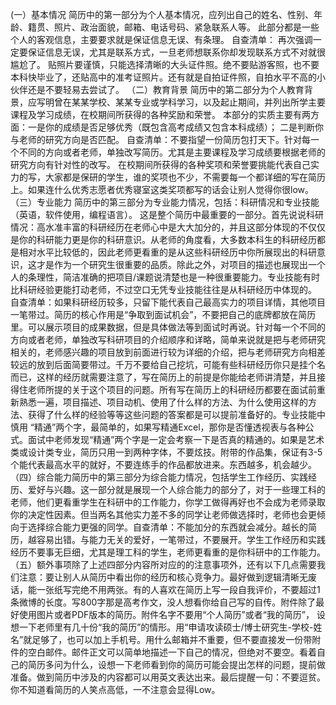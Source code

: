 (一）基本情况
简历中的第一部分为个人基本情况，应列出自己的姓名、性别、年龄、籍贯、照片、政治面貌，邮箱、电话号码、紧急联系人等。
此部分都是一些个人的客观信息，主要要求就是保证信息无误、有条理。
自查清单：
再次强调一定要保证信息无误，尤其是联系方式，一旦老师想联系你却发现联系方式不对就很尴尬了。
贴照片要谨慎，只能选择清晰的大头证件照。绝不要贴游客照，也不要本科快毕业了，还贴高中的准考证照片。还有就是自拍证件照，自拍水平不高的小伙伴还是不要轻易去尝试了。
（二）教育背景
简历中的第二部分为个人教育背景，应写明曾在某某学校、某某专业或学科学习，以及起止期间，并列出所学主要课程及学习成绩，在校期间所获得的各种奖励和荣誉。
本部分的实质主要有两方面：一是你的成绩是否足够优秀（既包含高考成绩又包含本科成绩）；
二是判断你与老师的研究方向是否匹配。
自查清单：不要指望一份简历包打天下。针对每一个不同的方向或者老师，单独改写简历。尤其是主要课程及学习成绩要根据老师的研究方向有针对性的改写。
在校期间所获得的各种奖项和荣誉要挑能代表自己实力的写，大家都是保研的学生，谁的奖项也不少，不需要每一个都详细的写在简历上。如果连什么优秀志愿者优秀寝室这类奖项都写的话会让别人觉得你很low。
（三）专业能力
简历中的第三部分为专业能力情况，包括：科研情况和专业技能（英语，软件使用，编程语言）。
这是整个简历中最重要的一部分。首先说说科研情况：高水准丰富的科研经历在老师心中是大大加分的，并且这部分体现的不仅仅是你的科研能力更是你的科研意识。从老师的角度看，大多数本科生的科研经历都是相对水平比较低的，因此老师更看重的是从这些科研经历中你所展现出的科研意识，这才是作为一个研究生很重要的品质。除此之外，对项目的描述也展现出一个人的条理性，简洁准确的把项目/课题说清楚也是一种很重要能力。专业技能有时比科研经验更能打动老师，不过空口无凭专业技能往往是从科研经历中体现的。
自查清单：如果科研经历较多，只留下能代表自己最高实力的项目详情，其他项目一笔带过。简历的核心作用是“争取到面试机会”，不要把自己的底牌都放在简历里。可以展示项目的成果数据，但是具体做法等到面试时再说。针对每一个不同的方向或者老师，单独改写科研项目的介绍顺序和详略，简单来说就是把与老师研究相关的，老师感兴趣的项目放到前面进行较为详细的介绍，把与老师研究方向相差较远的放到后面简要带过。千万不要给自己挖坑，可能有些科研经历你只是挂个名而已，这样的经历就需要注意了，写在简历上的前提是你能给老师讲清楚，并且接得住老师所提的关于这个项目的问题。所有写在简历上的科研经历都要在面试前重新熟悉一遍，项目描述、项目动机、使用了什么样的方法、为什么使用这样的方法、获得了什么样的经验等等这些问题的答案都是可以提前准备好的。专业技能中慎用 “精通”两个字，最简单的，如果写精通Excel，那你是否懂透视表与各种公式。面试中老师发现“精通”两个字是一定会考察一下是否真的精通的。如果是艺术类或设计类专业，简历只用一到两种字体，不要炫技。附带的作品集，保证有3-5个能代表最高水平的就好，不要连练手的作品都放进来。东西越多，机会越少。
（四）综合能力简历中的第三部分为综合能力情况，包括学生工作经历、实践经历、爱好与兴趣。这一部分就是展现一个人综合能力的部分了，对于一些理工科的老师，他们更看重学生在科研中的工作能力，你学工做得再好也不会成为老师录取你的决定性因素。但当两名其他实力差不多的同学让老师做选择时，老师也会更倾向于选择综合能力更强的同学。自查清单：不能加分的东西就会减分。越长的简历，越容易出错。与能力无关的爱好，一笔带过，不要展开。学生工作经历和实践经历不要事无巨细，尤其是理工科的学生，老师更看重的是你科研中的工作能力。
（五）额外事项除了上述四部分内容所对应的的注意事项外，还有以下几点需要我们注意：要让别人从简历中看出你的经历和核心竞争力。最好做到逻辑清晰无废话，能一张纸写完绝不用两张。有的人喜欢在简历上写一段自我评价，不要超过1条微博的长度。写800字那是高考作文，没人想看你给自己写的自传。附件除了最好使用图片或者PDF版本的简历。附件名字不要用“个人简历”或者“我的简历”，
设想一下老师里有几十份“我的简历”的情形。用“申请攻读硕士/博士研究生-学校-姓名”就足够了，也可以加上手机号。用什么邮箱并不重要，但不要直接发一份带附件的空白邮件。邮件正文可以简单地描述一下自己的情况，但绝对不要空。看着自己的简历多问为什么，设想一下老师看到你的简历可能会提出怎样的问题，提前做准备。做到简历中涉及的内容都可以用英文表达出来。最后提醒一句：不要逗贫。你不知道看简历的人笑点高低，一不注意会显得Low。